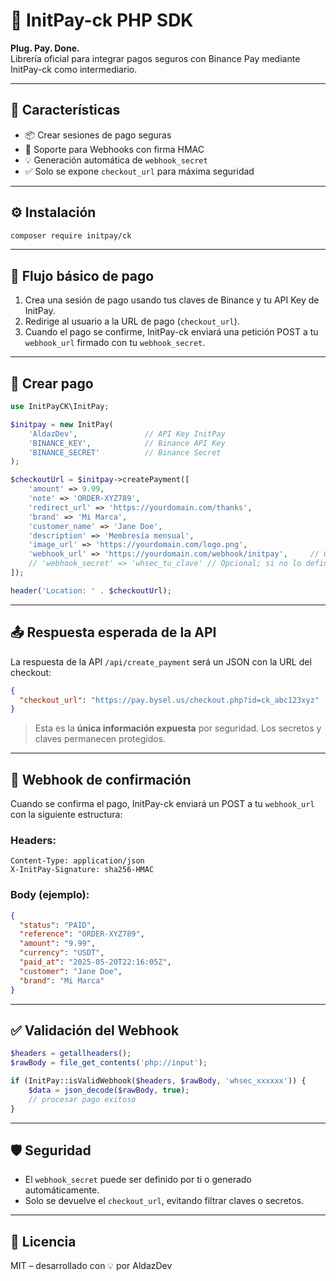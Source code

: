# 🚀 InitPay-ck PHP SDK

**Plug. Pay. Done.**  
Librería oficial para integrar pagos seguros con Binance Pay mediante InitPay-ck como intermediario.

---

## 🧩 Características

- 📦 Crear sesiones de pago seguras
- 🔐 Soporte para Webhooks con firma HMAC
- 💡 Generación automática de `webhook_secret`
- ✅ Solo se expone `checkout_url` para máxima seguridad

---

## ⚙️ Instalación

```bash
composer require initpay/ck
```

---

## 🔄 Flujo básico de pago

1. Crea una sesión de pago usando tus claves de Binance y tu API Key de InitPay.
2. Redirige al usuario a la URL de pago (`checkout_url`).
3. Cuando el pago se confirme, InitPay-ck enviará una petición POST a tu `webhook_url` firmado con tu `webhook_secret`.

---

## 🚀 Crear pago

```php
use InitPayCK\InitPay;

$initpay = new InitPay(
    'AldazDev',               // API Key InitPay
    'BINANCE_KEY',            // Binance API Key
    'BINANCE_SECRET'          // Binance Secret
);

$checkoutUrl = $initpay->createPayment([
    'amount' => 9.99,
    'note' => 'ORDER-XYZ789',
    'redirect_url' => 'https://yourdomain.com/thanks',
    'brand' => 'Mi Marca',
    'customer_name' => 'Jane Doe',
    'description' => 'Membresía mensual',
    'image_url' => 'https://yourdomain.com/logo.png',
    'webhook_url' => 'https://yourdomain.com/webhook/initpay',     // Opcional pero recomendado
    // 'webhook_secret' => 'whsec_tu_clave' // Opcional; si no lo defines, se genera automáticamente
]);

header('Location: ' . $checkoutUrl);
```

---

## 📤 Respuesta esperada de la API

La respuesta de la API `/api/create_payment` será un JSON con la URL del checkout:

```json
{
  "checkout_url": "https://pay.bysel.us/checkout.php?id=ck_abc123xyz"
}
```

> Esta es la **única información expuesta** por seguridad. Los secretos y claves permanecen protegidos.

---

## 📩 Webhook de confirmación

Cuando se confirma el pago, InitPay-ck enviará un POST a tu `webhook_url` con la siguiente estructura:

### Headers:
```http
Content-Type: application/json
X-InitPay-Signature: sha256-HMAC
```

### Body (ejemplo):
```json
{
  "status": "PAID",
  "reference": "ORDER-XYZ789",
  "amount": "9.99",
  "currency": "USDT",
  "paid_at": "2025-05-20T22:16:05Z",
  "customer": "Jane Doe",
  "brand": "Mi Marca"
}
```

---

## ✅ Validación del Webhook

```php
$headers = getallheaders();
$rawBody = file_get_contents('php://input');

if (InitPay::isValidWebhook($headers, $rawBody, 'whsec_xxxxxx')) {
    $data = json_decode($rawBody, true);
    // procesar pago exitoso
}
```

---

## 🛡️ Seguridad

- El `webhook_secret` puede ser definido por ti o generado automáticamente.
- Solo se devuelve el `checkout_url`, evitando filtrar claves o secretos.

---

## 📄 Licencia

MIT – desarrollado con 💡 por AldazDev
